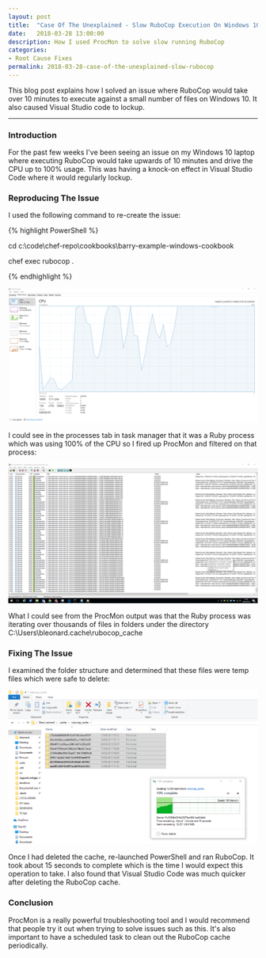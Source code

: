```yaml
---
layout: post
title:  "Case Of The Unexplained - Slow RuboCop Execution On Windows 10"
date:   2018-03-28 13:00:00
description: How I used ProcMon to solve slow running RuboCop
categories:
- Root Cause Fixes
permalink: 2018-03-28-case-of-the-unexplained-slow-rubocop
---
```


This blog post explains how I solved an issue where RuboCop would take over 10 minutes to execute against a small number of files on Windows 10. It also caused Visual Studio code to lockup.

___

### Introduction

For the past few weeks I've been seeing an issue on my Windows 10 laptop where executing RuboCop would take upwards of 10 minutes and drive the CPU up to 100% usage. This was having a knock-on effect in Visual Studio Code where it would regularly lockup.

### Reproducing The Issue

I used the following command to re-create the issue:

{% highlight PowerShell %}

cd c:\code\chef-repo\cookbooks\barry-example-windows-cookbook

chef exec rubocop . 

{% endhighlight %}

![placeholder](/assets/images/2018-03-28-highcpu.png "High CPU")

I could see in the processes tab in task manager that it was a Ruby process which was using 100% of the CPU so I fired up ProcMon and filtered on that process:

![placeholder](/assets/images/2018-03-28-procmon.png "Filtered ProcMon")

What I could see from the ProcMon output was that the Ruby process was iterating over thousands of files in folders under the directory C:\Users\bleonard\.cache\rubocop_cache

### Fixing The Issue

I examined the folder structure and determined that these files were temp files which were safe to delete:

![placeholder](/assets/images/2018-03-28-cache.png "RuboCop Cache")

Once I had deleted the cache, re-launched PowerShell and ran RuboCop. It took about 15 seconds to complete which is the time I would expect this operation to take. I also found that Visual Studio Code was much quicker after deleting the RuboCop cache.

### Conclusion

ProcMon is a really powerful troubleshooting tool and I would recommend that people try it out when trying to solve issues such as this. It's also important to have a scheduled task to clean out the RuboCop cache periodically.
